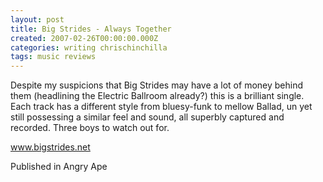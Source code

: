 ```yaml
---
layout: post
title: Big Strides - Always Together
created: 2007-02-26T00:00:00.000Z
categories: writing chrischinchilla
tags: music reviews
---
```


Despite my suspicions that Big Strides may have a lot of money behind them (headlining the Electric Ballroom already?) this is a brilliant single. Each track has a different style from bluesy-funk to mellow Ballad, un yet still possessing a similar feel and sound, all superbly captured and recorded. Three boys to watch out for.

<a href=http://www.bigstrides.net target=_blank>www.bigstrides.net</a>

Published in Angry Ape
